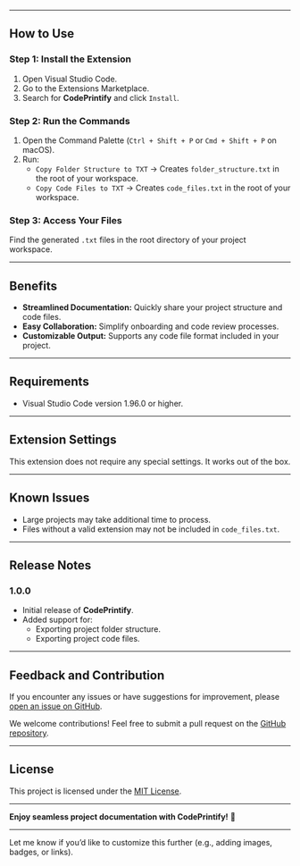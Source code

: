 
---

## How to Use

### Step 1: Install the Extension
1. Open Visual Studio Code.
2. Go to the Extensions Marketplace.
3. Search for **CodePrintify** and click `Install`.

### Step 2: Run the Commands
1. Open the Command Palette (`Ctrl + Shift + P` or `Cmd + Shift + P` on macOS).
2. Run:
   - `Copy Folder Structure to TXT` → Creates `folder_structure.txt` in the root of your workspace.
   - `Copy Code Files to TXT` → Creates `code_files.txt` in the root of your workspace.

### Step 3: Access Your Files
Find the generated `.txt` files in the root directory of your project workspace.

---

## Benefits

- **Streamlined Documentation:** Quickly share your project structure and code files.
- **Easy Collaboration:** Simplify onboarding and code review processes.
- **Customizable Output:** Supports any code file format included in your project.

---

## Requirements

- Visual Studio Code version 1.96.0 or higher.

---

## Extension Settings

This extension does not require any special settings. It works out of the box.

---

## Known Issues

- Large projects may take additional time to process.
- Files without a valid extension may not be included in `code_files.txt`.

---

## Release Notes

### 1.0.0
- Initial release of **CodePrintify**.
- Added support for:
  - Exporting project folder structure.
  - Exporting project code files.

---

## Feedback and Contribution

If you encounter any issues or have suggestions for improvement, please [open an issue on GitHub](https://github.com/your-username/codeprintify/issues).

We welcome contributions! Feel free to submit a pull request on the [GitHub repository](https://github.com/your-username/codeprintify).

---

## License

This project is licensed under the [MIT License](LICENSE).

---

**Enjoy seamless project documentation with CodePrintify!** 🚀

---

Let me know if you’d like to customize this further (e.g., adding images, badges, or links).
